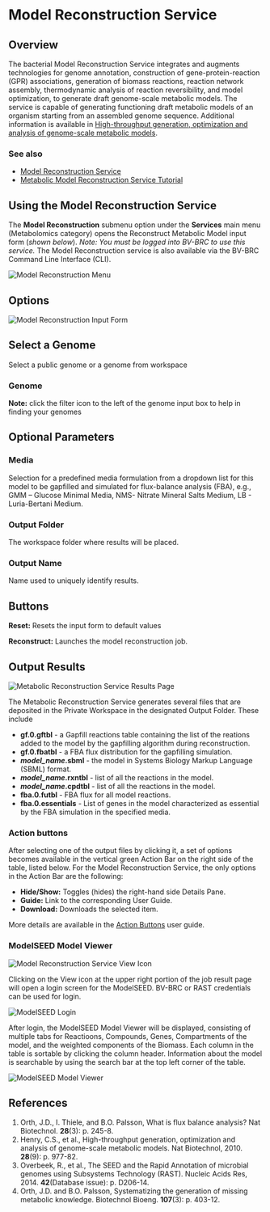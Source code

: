 # Model Reconstruction Service

## Overview
The bacterial Model Reconstruction Service integrates and augments technologies for genome annotation, construction of gene-protein-reaction (GPR) associations, generation of biomass reactions, reaction network assembly, thermodynamic analysis of reaction reversibility, and model optimization, to generate draft genome-scale metabolic models. The service is capable of generating functioning draft metabolic models of an organism starting from an assembled genome sequence. Additional information is available in [High-throughput generation, optimization and analysis of genome-scale metabolic models](https://www.nature.com/nbt/journal/v28/n9/full/nbt.1672.html).

### See also
* [Model Reconstruction Service](https://alpha.bv-brc.org/app/Reconstruct)
* [Metabolic Model Reconstruction Service Tutorial](https://docs.alpha.bv-brc.org//tutorial/metabolic_model_reconstruction/metabolic_model_reconstruction.html)

## Using the Model Reconstruction Service
The **Model Reconstruction** submenu option under the **Services** main menu (Metabolomics category) opens the Reconstruct Metabolic Model input form (*shown below*). *Note: You must be logged into BV-BRC to use this service.* The Model Reconstruction service is also available via the BV-BRC Command Line Interface (CLI).

![Model Reconstruction Menu](../images/bv_services_menu.png)

## Options
![Model Reconstruction Input Form](../images/model_reconstruction_input_form.png) 

## Select a Genome
Select a public genome or a genome from workspace

### Genome
**Note:** click the filter icon to the left of the genome input box to help in finding your genomes

## Optional Parameters

### Media
Selection for a predefined media formulation from a dropdown list for this model to be gapfilled and simulated for flux-balance analysis (FBA), e.g., GMM – Glucose Minimal Media, NMS- Nitrate Mineral Salts Medium, LB - Luria-Bertani Medium.

### Output Folder
The workspace folder where results will be placed.

### Output Name
Name used to uniquely identify results.

## Buttons

**Reset:** Resets the input form to default values

**Reconstruct:** Launches the model reconstruction job.

## Output Results
![Metabolic Reconstruction Service Results Page](../images/model_reconstruction_service_results_page.png)

The Metabolic Reconstruction Service generates several files that are deposited in the Private Workspace in the designated Output Folder. These include 

* **gf.0.gftbl** - a Gapfill reactions table containing the list of the reations added to the model by the gapfilling algorithm during reconstruction.
* **gf.0.fbatbl** - a FBA flux distribution for the gapfilling simulation.
* **_model_name_.sbml** - the model in Systems Biology Markup Language (SBML) format.
* **_model_name_.rxntbl** - list of all the reactions in the model.
* **_model_name_.cpdtbl** - list of all the reactions in the model.
* **fba.0.futbl** - FBA flux for all model reactions.
* **fba.0.essentials** - List of genes in the model characterized as essential by the FBA simulation in the specified media.

### Action buttons
After selecting one of the output files by clicking it, a set of options becomes available in the vertical green Action Bar on the right side of the table, listed below. For the Model Reconstruction Service, the only options in the Action Bar are the following:

* **Hide/Show:** Toggles (hides) the right-hand side Details Pane.
* **Guide:** Link to the corresponding User Guide.
* **Download:**  Downloads the selected item.

More details are available in the [Action Buttons](../action_buttons.html) user guide.

### ModelSEED Model Viewer
![Model Reconstruction Service View Icon](../images/model_reconstruction_view_icon.png)

Clicking on the View icon at the upper right portion of the job result page will open a login screen for the ModelSEED. BV-BRC or RAST credentials can be used for login.

![ModelSEED Login](../images/modelseed_login.png)

After login, the ModelSEED Model Viewer will be displayed, consisting of multiple tabs for Reactioons, Compounds, Genes, Compartments of the model, and the weighted components of the Biomass. Each column in the table is sortable by clicking the column header. Information about the model is searchable by using the search bar at the top left corner of the table.

![ModelSEED Model Viewer](../images/modelseed_model_viewer.png)

## References
1.	Orth, J.D., I. Thiele, and B.O. Palsson, What is flux balance analysis? Nat Biotechnol. **28**(3): p. 245-8.
2.	Henry, C.S., et al., High-throughput generation, optimization and analysis of genome-scale metabolic models. Nat Biotechnol, 2010. **28**(9): p. 977-82.
3.	Overbeek, R., et al., The SEED and the Rapid Annotation of microbial genomes using Subsystems Technology (RAST). Nucleic Acids Res, 2014. **42**(Database issue): p. D206-14.
4.	Orth, J.D. and B.O. Palsson, Systematizing the generation of missing metabolic knowledge. Biotechnol Bioeng. **107**(3): p. 403-12.

